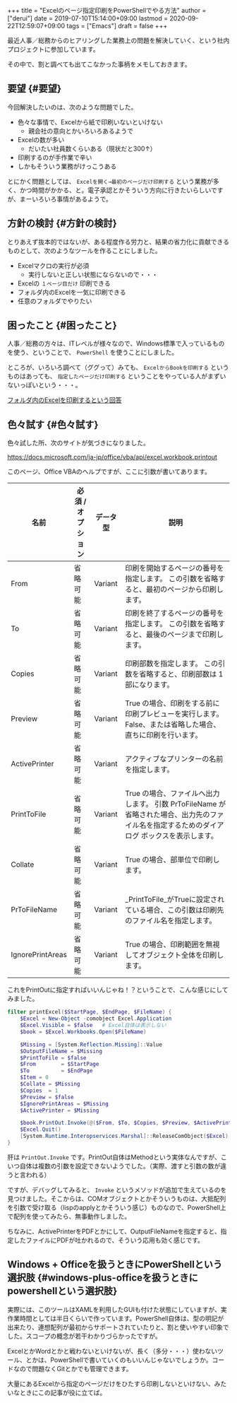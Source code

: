 +++
title = "Excelのページ指定印刷をPowerShellでやる方法"
author = ["derui"]
date = 2019-07-10T15:14:00+09:00
lastmod = 2020-09-22T12:59:07+09:00
tags = ["Emacs"]
draft = false
+++

最近人事／総務からのヒアリングした業務上の問題を解決していく、という社内プロジェクトに参加しています。

その中で、割と調べても出てこなかった事柄をメモしておきます。

<!--more-->


## 要望 {#要望}

今回解決したいのは、次のような問題でした。

-   色々な事情で、Excelから紙で印刷いないといけない
    -   親会社の意向とかいろいろあるようで
-   Excelの数が多い
    -   だいたい社員数くらいある（現状だと300↑）
-   印刷するのが手作業で辛い
-   しかもそういう業務がけっこうある

とにかく問題としては、 `Excelを開く→最初のページだけ印刷する` という業務が多く、かつ時間がかかる、と。電子承認とかそういう方向に行きたいらしいですが、まーいろいろ事情があるようで。


## 方針の検討 {#方針の検討}

とりあえず抜本的ではないが、ある程度作る労力と、結果の省力化に貢献できるものとして、次のようなツールを作ることにしました。

-   Excelマクロの実行が必須
    -   実行しないと正しい状態にならないので・・・
-   Excelの `１ページ目だけ` 印刷できる
-   フォルダ内のExcelを一気に印刷できる
-   任意のフォルダでやりたい


## 困ったこと {#困ったこと}

人事／総務の方々は、ITレベルが様々なので、Windows標準で入っているものを使う、ということで、 `PowerShell` を使うことにしました。

ところが、いろいろ調べて（ググって）みても、 `ExcelからBookを印刷する` というものはあっても、 `指定したページだけ印刷する` ということをやっている人がまずいないっぽいという・・・。

[フォルダ内のExcelを印刷するという回答](https://stackoverflow.com/questions/47602222/printing-all-excel-files-in-a-folder-using-powershell)


## 色々試す {#色々試す}

色々試した所、次のサイトが気づきになりました。

<https://docs.microsoft.com/ja-jp/office/vba/api/excel.workbook.printout>

このページ、Office VBAのヘルプですが、ここに引数が書いてあります。

| 名前             | 必須 / オプション | データ型 | 説明                                                                             |
|----------------|------------|------|--------------------------------------------------------------------------------|
| From             | 省略可能   | Variant | 印刷を開始するページの番号を指定します。 この引数を省略すると、最初のページから印刷します。 |
| To               | 省略可能   | Variant | 印刷を終了するページの番号を指定します。 この引数を省略すると、最後のページまで印刷します。 |
| Copies           | 省略可能   | Variant | 印刷部数を指定します。 この引数を省略すると、印刷部数は 1 部になります。         |
| Preview          | 省略可能   | Variant | True の場合、印刷をする前に印刷プレビューを実行します。 False、または省略した場合、直ちに印刷を行います。 |
| ActivePrinter    | 省略可能   | Variant | アクティブなプリンターの名前を指定します。                                       |
| PrintToFile      | 省略可能   | Variant | True の場合、ファイルへ出力します。 引数 PrToFileName が省略された場合、出力先のファイル名を指定するためのダイアログ ボックスを表示します。 |
| Collate          | 省略可能   | Variant | True の場合、部単位で印刷します。                                                |
| PrToFileName     | 省略可能   | Variant | \_PrintToFile\_がTrueに設定されている場合、この引数は印刷先のファイル名を指定します。 |
| IgnorePrintAreas | 省略可能   | Variant | True の場合、印刷範囲を無視してオブジェクト全体を印刷します。                    |

これをPrintOutに指定すればいいんじゃね！？ということで、こんな感じにしてみました。

```powershell
filter printExcel($StartPage, $EndPage, $FileName) {
    $Excel = New-Object -comobject Excel.Application
    $Excel.Visible = $false   # Excel自体は表示しない
    $book = $Excel.Workbooks.Open($FileName)

    $Missing = [System.Reflection.Missing]::Value
    $OutputFileName = $Missing
    $PrintToFile = $false
    $From        = $StartPage
    $To          = $EndPage
    $Item = 0
    $Collate = $Missing
    $Copies  = 1
    $Preview = $false
    $IgnorePrintAreas = $Missing
    $ActivePrinter = $Missing

    $book.PrintOut.Invoke(@($From, $To, $Copies, $Preview, $ActivePrinter, $PrintToFile, $Collate, $OutputFileName, $IgnorePrintArea))
    $Excel.Quit()
    [System.Runtime.Interopservices.Marshal]::ReleaseComObject($Excel) | Out-Null
}
```

肝は `PrintOut.Invoke` です。PrintOut自体はMethodという実体なんですが、こいつ自体は複数の引数を設定できないようでした。（実際、渡すと引数の数が違うと言われる）

ですが、デバッグしてみると、 `Invoke` というメソッドが追加で生えているのを見つけました。そこからは、COMオブジェクトとかそういうものは、大抵配列を引数で受け取る（lispのapplyとかそういう感じ）ものなので、PowerShell上で配列を使ってみたら、無事動作しました。

ちなみに、ActivePrinterをPDFとかにして、OutputFileNameを指定すると、指定したファイルにPDFが吐かれるので、そういう応用も効く感じです。


## Windows + Officeを扱うときにPowerShellという選択肢 {#windows-plus-officeを扱うときにpowershellという選択肢}

実際には、このツールはXAMLを利用したGUIも付けた状態にしていますが、実作業時間としては半日くらいで作っています。PowerShell自体は、型の明記が出来たり、連想配列が最初からサポートされていたりと、割と使いやすい印象でした。スコープの概念が若干わかりづらかったですが。

ExcelとかWordとかと戦わないといけないが、長く（多分・・・）使わないツール、とかは、PowerShellで書いていくのもいいんじゃないでしょうか。コードなので問題なくGitとかでも管理できます。

大量にあるExcelから指定のページだけをひたすら印刷しないといけない、みたいなときにこの記事が役に立てば。
